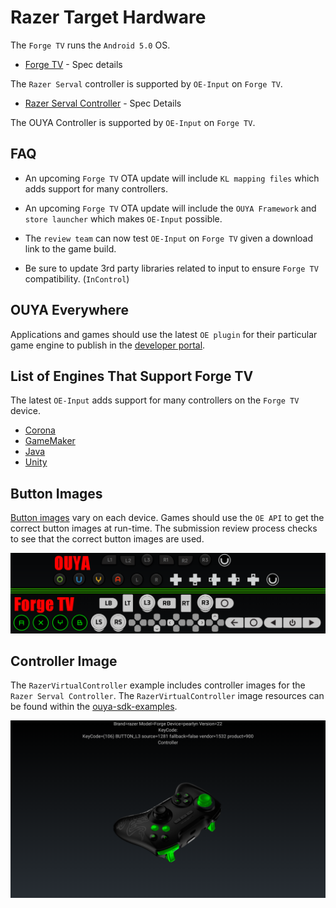 # Razer Target Hardware

The `Forge TV` runs the `Android 5.0` OS.

* [Forge TV](http://www.razerzone.com/gaming-systems/razer-forge-tv) - Spec details

The `Razer Serval` controller is supported by `OE-Input` on `Forge TV`.

* [Razer Serval Controller](http://www.razerzone.com/gaming-controllers/razer-serval) - Spec Details

The OUYA Controller is supported by `OE-Input` on `Forge TV`.

## FAQ

* An upcoming `Forge TV` OTA update will include `KL mapping files` which adds support for many controllers.

* An upcoming `Forge TV` OTA update will include the `OUYA Framework` and `store launcher` which makes `OE-Input` possible.

* The `review team` can now test `OE-Input` on `Forge TV` given a download link to the game build.

* Be sure to update 3rd party libraries related to input to ensure `Forge TV` compatibility. (`InControl`)

## OUYA Everywhere

Applications and games should use the latest `OE plugin` for their particular game engine to publish in the [developer portal](http://devs.ouya.tv).

## List of Engines That Support Forge TV

The latest `OE-Input` adds support for many controllers on the `Forge TV` device. 

* [Corona](corona.md)
* [GameMaker](game-maker.md)
* [Java](java.md)
* [Unity](unity.md)

## Button Images

[Button images](https://github.com/ouya/docs/blob/master/ouya-everywhere.md#controller-images) vary on each device. Games should use the `OE API` to get the correct button images at run-time. The submission review process checks to see that the correct button images are used.

![Button images](forge_tv/image_1.png)

## Controller Image

The `RazerVirtualController` example includes controller images for the `Razer Serval Controller`. The `RazerVirtualController` image resources can be found within the [ouya-sdk-examples](https://github.com/ouya/ouya-sdk-examples/tree/master/Android/RazerVirtualController).

![Serval Image](ouya-everywhere-android-java/image_3.png)
